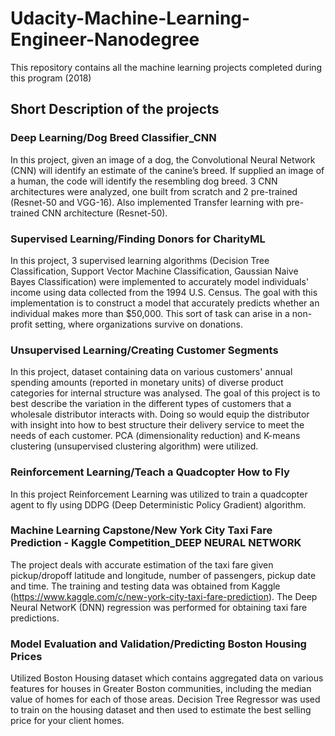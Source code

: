 # Udacity-Machine-Learning-Engineer-Nanodegree
This repository contains all the machine learning projects completed during this program (2018)

## Short Description of the projects

### Deep Learning/Dog Breed Classifier_CNN
In this project, given an image of a dog, the Convolutional Neural Network (CNN) will identify an estimate of the canine’s breed. If supplied an image of a human, the code will identify the resembling dog breed. 3 CNN architectures were analyzed, one built from scratch and 2 pre-trained (Resnet-50 and VGG-16). Also implemented Transfer learning with pre-trained CNN architecture (Resnet-50).

### Supervised Learning/Finding Donors for CharityML
In this project, 3 supervised learning algorithms (Decision Tree Classification, Support Vector Machine Classification, Gaussian Naive Bayes Classification) were implemented to accurately model individuals' income using data collected from the 1994 U.S. Census. The goal with this implementation is to construct a model that accurately predicts whether an individual makes more than $50,000. This sort of task can arise in a non-profit setting, where organizations survive on donations. 

### Unsupervised Learning/Creating Customer Segments
In this project, dataset containing data on various customers' annual spending amounts (reported in monetary units) of diverse product categories for internal structure was analysed. The goal of this project is to best describe the variation in the different types of customers that a wholesale distributor interacts with. Doing so would equip the distributor with insight into how to best structure their delivery service to meet the needs of each customer. PCA (dimensionality reduction) and K-means clustering (unsupervised clustering algorithm) were utilized.

### Reinforcement Learning/Teach a Quadcopter How to Fly
In this project Reinforcement Learning was utilized to train a quadcopter agent to fly using DDPG (Deep Deterministic Policy Gradient) algorithm.

### Machine Learning Capstone/New York City Taxi Fare Prediction - Kaggle Competition_DEEP NEURAL NETWORK
The project deals with accurate estimation of the taxi fare given pickup/dropoff latitude and longitude, number of passengers, pickup date and time. The training and testing data was obtained from Kaggle (https://www.kaggle.com/c/new-york-city-taxi-fare-prediction). The Deep Neural NetworK (DNN) regression was performed for obtaining taxi fare predictions.

### Model Evaluation and Validation/Predicting Boston Housing Prices
Utilized Boston Housing dataset which contains aggregated data on various features for houses in Greater Boston communities, including the median value of homes for each of those areas. Decision Tree Regressor was used to train on the housing dataset and then used to estimate the best selling price for your client homes.
